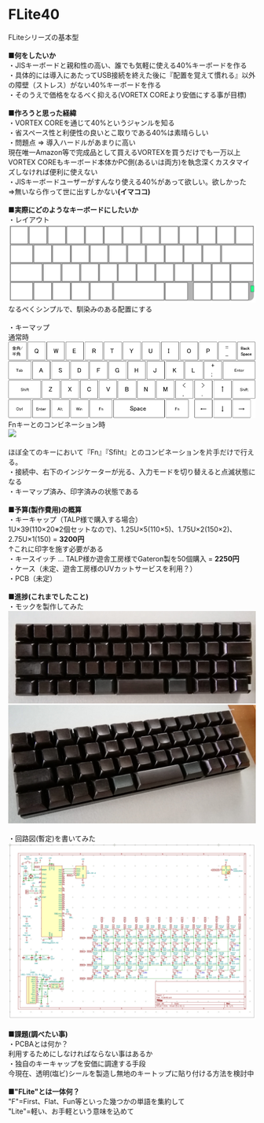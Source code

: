 # FLite40
FLiteシリーズの基本型<BR>
<BR>
<B>■何をしたいか</B><BR>
・JISキーボードと親和性の高い、誰でも気軽に使える40%キーボードを作る<BR>
・具体的には導入にあたってUSB接続を終えた後に『配置を覚えて慣れる』以外の障壁（ストレス）がない40%キーボードを作る<BR>
・そのうえで価格をなるべく抑える(VORETX COREより安価にする事が目標)<BR>
<BR>
<B>■作ろうと思った経緯</B><BR>
・VORTEX COREを通じて40%というジャンルを知る<BR>
・省スペース性と利便性の良いとこ取りである40%は素晴らしい<BR>
・問題点 ⇒ 導入ハードルがあまりに高い<BR>
現在唯一Amazon等で完成品として買えるVORTEXを買うだけでも一万以上<BR>
VORTEX COREもキーボード本体かPC側(あるいは両方)を執念深くカスタマイズしなければ便利に使えない<BR>
・JISキーボードユーザーがすんなり使える40%があって欲しい。欲しかった<BR>
⇒無いなら作って世に出すしかない<B>(イマココ)</B><BR>
<BR>
<B>■実際にどのようなキーボードにしたいか</B><BR>
・レイアウト<BR>
<img src=img/layout.jpg><BR>
なるべくシンプルで、馴染みのある配置にする<BR>
<BR>
・キーマップ<BR>
通常時<BR>
<img src=img/kmap1.png><BR>
Fnキーとのコンビネーション時<BR>
<img src=img/kamp2.png><BR>
<BR>
ほぼ全てのキーにおいて『Fn』『Sfiht』とのコンビネーションを片手だけで行える。<BR>
・接続中、右下のインジケーターが光る、入力モードを切り替えると点滅状態になる<BR>
・キーマップ済み、印字済みの状態である<BR>
<BR>
<B>■予算(製作費用)の概算</B><BR>
・キーキャップ（TALP様で購入する場合）<BR>
1U×39(110×20※2個セットなので)、1.25U×5(110×5)、1.75U×2(150×2)、2.75U×1(150) = <B>3200円</B><BR>
↑これに印字を施す必要がある<BR>
・キースイッチ … TALP様か遊舎工房様でGateron製を50個購入 = <B>2250円</B><BR>
・ケース（未定、遊舎工房様のUVカットサービスを利用？）<BR>
・PCB（未定）<BR>
<BR>
<B>■進捗(これまでしたこと)</B><BR>
・モックを製作してみた<BR>
<img src=img/mokku1.jpg><BR>
<img src=img/mokku2.jpg><BR>
<BR>
・回路図(暫定)を書いてみた<BR>
<img src=img/kairo1.jpg><BR>
<BR>
<B>■課題(調べたい事)</B><BR>
・PCBAとは何か？<BR>
利用するためにしなければならない事はあるか<BR>
・独自のキーキャップを安価に調達する手段<BR>
今現在、透明(塩ビ)シールを製造し無地のキートップに貼り付ける方法を検討中<BR>
<BR>
■<B>"FLite"とは一体何？</B><BR>
"F"=First、Flat、Fun等といった幾つかの単語を集約して<BR>
"Lite"=軽い、お手軽という意味を込めて
<BR>
